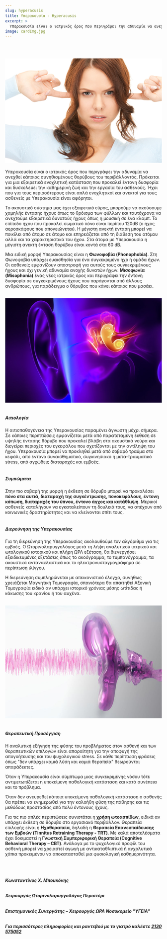 ```yaml
---
slug: hyperacusis
title: Υπερακουσία - Hyperacusis
excerpt: >
  Υπερακουσία είναι ο ιατρικός όρος που περιγράφει την αδυναμία να ανεχθεί κάποιος συνηθισμένους θορύβους του περιβάλλοντός. Πρόκειται για μια εξαιρετικά ενοχλητική κατάσταση  που προκαλεί έντονη δυσφορία και δυσκολεύει την καθημερινή ζωή και την εργασία του ασθενούς.
image: cardImg.jpg
---
```


<br/>
<br/>

![cardImg](cardImg.jpg)
<br/>
<br/>
Υπερακουσία είναι ο ιατρικός όρος που περιγράφει την αδυναμία να ανεχθεί κάποιος συνηθισμένους θορύβους του περιβάλλοντός. Πρόκειται για μια εξαιρετικά ενοχλητική κατάσταση που προκαλεί έντονη δυσφορία και δυσκολεύει την καθημερινή ζωή και την εργασία του ασθενούς. Ήχοι που για τους περισσότερους είναι απλά ενοχλητικοί και ανεκτοί για τους ασθενείς με Υπερακουσία είναι αφόρητοι.

Το ακουστικό σύστημα μας έχει εξαιρετικό εύρος, μπορούμε να ακούσουμε χαμηλής έντασης ήχους όπως το θρόισμα των φύλλων και ταυτόχρονα να ανεχτούμε εξαιρετικά δυνατούς ήχους όπως η μουσική σε ένα κλαμπ. Το επίπεδο ήχου που προκαλεί σωματικό πόνο είναι περίπου 120dB (ο ήχος αεροσκάφους που απογειώνεται). Η μέγιστη ανεκτή ένταση μπορεί να ποικίλει από άτομο σε άτομο και επηρεάζεται από τη διάθεση του ατόμου αλλά και τα χαρακτηριστικά του ήχου. Στα άτομα με Υπερακουσία η μέγιστη ανεκτή ένταση θορύβου είναι κοντά στα 60 dB.

Μια ειδική μορφή Υπερακουσίας είναι η **Φωνοφοβία (Phonophobia)**. Στη Φωνοφοβία υπάρχει ευαισθησία για ένα συγκεκριμένο ήχο ή ομάδα ήχων. Οι ασθενείς εμφανίζουν αποστροφή για αυτούς τους συγκεκριμένους ήχους και όχι γενική αδυναμία ανοχής δυνατών ήχων. **Μισοφωνία (Misophonia)** ένας νέος ιατρικός όρος και περιγράφει την έντονη δυσφορία σε συγκεκριμένους ήχους που παράγονται από άλλους ανθρώπους, για παράδειγμα ο θόρυβος που κάνει κάποιος που μασάει.
<br/>
<br/>

![h2](h2.jpg)
<br/>
<br/>

##### Αιτιολογία

Η αιτιοπαθογένεια της Υπερακουσίας παραμένει άγνωστη μέχρι σήμερα. Σε κάποιες περιπτώσεις εμφανίζεται μετά από παρατεταμένη έκθεση σε υψηλής έντασης θόρυβο που προκαλεί βλάβη στα ακουστικά νεύρα και διεγείρει περιοχές του εγκεφάλου που σχετίζονται με την αντίληψη του ήχου. Υπερακουσία μπορεί να προκληθεί μετά από σοβαρό τραύμα στο κεφάλι, από έντονο συναισθηματικό, συγκινησιακό ή μετα-τραυματικό stress, από αγχώδεις διαταραχές και εμβοές.
<br/>
<br/>

##### Συμπώματα

Στην πιο σοβαρή της μορφή η έκθεση σε θόρυβο μπορεί να προκαλέσει **πόνο στα αυτιά, διαταραχή της συγκέντρωσης, πονοκεφάλους, έντονη κόπωση, διαταραχές του ύπνου, έντονο άγχος και κατάθλιψη**. Μερικοί ασθενείς καταλήγουν να εγκαταλείπουν τη δουλειά τους, να απέχουν από κοινωνικές δραστηρίοτητες και να κλείνονται σπίτι τους.
<br/>
<br/>

##### Διερεύνηση της Υπερακουσίας

Για τη διερεύνηση της Υπερακουσίας ακολουθούμε τον αλγόριθμο για τις εμβοές. Ο Ωτορινολαρυγγολόγος μετά τη λήψη αναλυτικού ιατρικού και ωτολογικού ιστορικού και πλήρη ΩΡΛ εξέταση, θα διενεργήσει εξειδικευμένες εξετάσεις όπως το ακοόγραμμα, το τυμπανόγραμμα, τα ακουστικά αντανακλαστικά και το ηλεκτρονυσταγμογράφημα σε περίπτωση ιλίγγου.

Η διερεύνηση συμπληρώνεται με απεικονιστικό έλεγχο, συνήθως χρειάζεται Μαγνητική Τομογραφία, σπανιότερα θα απαιτηθεί Αξονική Τομογραφία ειδικά αν υπάρχει ιστορικό χρόνιας μέσης ωτίτιδας ή κάκωσης του κρανίου ή του αυχένα.
<br/>
<br/>

![h3](h3.jpg)
<br/>
<br/>

##### Θεραπευτική Προσέγγιση

Η αναλυτική εξήγηση της φύσης του προβλήματος στον ασθενή και των θεραπευτικών επιλογών είναι απαραίτητη για την αποφυγή της απογοήτευσης και του ψυχολογικού stress. Σε κάθε περίπτωση φράσεις όπως "δεν υπάρχει καμιά λύση και καμιά θεραπεία" θεωρούνται απαράδεκτες.

Όταν η Υπερακουσία είναι σύμπτωμα μιας συγκεκριμένης νόσου τότε αντιμετωπίζεται η υποκείμενη παθολογική κατάσταση και κατά συνέπεια και το πρόβλημα.

Όταν δεν ανευρεθεί κάποια υποκείμενη παθολογική κατάσταση ο ασθενής θα πρέπει να ενημερωθεί για την καλοήθη φύση της πάθησης και τις μεθόδους προστασίας από πολύ έντονους ήχους.

Για τις πιο απλές περιπτώσεις συνιστάται η **χρήση ωτοασπίδων**, ειδικά αν υπάρχει έκθεση σε θόρυβο στο εργασιακό περιβάλλον.
Θεραπεία επιλογής είναι η **Ηχοθεραπεία**, δηλαδή η **Θεραπεία Επανεκπαίδευσης των Εμβοών (Tinnitus Retraining Therapy - TRT)**.
Με καλά αποτελέσματα έχει δοκιμαστεί η **Γνωστική Συμπεριφορική Θεραπεία (Cognitive Behavioral Therapy – CBT)**.
Ανάλογα με το ψυχολογικό προφίλ του ασθενή μπορεί να χρειαστεί αγωγή με αντικαταθλιπτικά ή αγχολυτικά χάπια προκειμένου να αποκατασταθεί μια φυσιολογική καθημερινότητα.

<br/>
<br/>

###### **Κωνσταντίνος Χ. Μπουκόνης**

###### **Χειρουργός Ωτορινολαρυγγολόγος Περιστέρι**

###### **Επιστημονικός Συνεργάτης – Χειρουργός ΩΡΛ Νοσοκομείο "ΥΓΕΙΑ"**

###### **_Για περισσότερες πληροφορίες και ραντεβού με το γιατρό καλέστε [2130 575052](tel:2130575052 '2130 575052')_**
